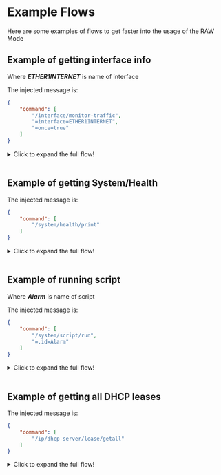 # Example Flows

Here are some examples of flows to get faster into the usage of the RAW Mode

## Example of getting interface info

Where ***ETHER1INTERNET*** is name of interface

The injected message is:

```json
{
    "command": [
        "/interface/monitor-traffic",
        "=interface=ETHER1INTERNET",
        "=once=true"
    ]
}
```

<details>
<summary>Click to expand the full flow!</summary>
<pre>
[
    {
        "id": "34844337.ceefbc",
        "type": "mikrotik",
        "z": "f0d0173f.b4a34",
        "device": "",
        "name": "",
        "action": "9",
        "x": 680,
        "y": 2720,
        "wires": [
            [
                "dd3c5317.fd344"
            ]
        ]
    },
    {
        "id": "630604f7.ccb25c",
        "type": "inject",
        "z": "f0d0173f.b4a34",
        "name": "",
        "props": [
            {
                "p": "payload"
            },
            {
                "p": "topic",
                "vt": "str"
            }
        ],
        "repeat": "",
        "crontab": "",
        "once": false,
        "onceDelay": 0.1,
        "topic": "",
        "payload": "{\"command\":[\"/interface/monitor-traffic\",\"=interface=ETHER1INTERNET\",\"=once=true\"]}",
        "payloadType": "json",
        "x": 550,
        "y": 2720,
        "wires": [
            [
                "34844337.ceefbc"
            ]
        ]
    },
    {
        "id": "dd3c5317.fd344",
        "type": "debug",
        "z": "f0d0173f.b4a34",
        "name": "",
        "active": true,
        "tosidebar": true,
        "console": false,
        "tostatus": false,
        "complete": "false",
        "statusVal": "",
        "statusType": "auto",
        "x": 850,
        "y": 2720,
        "wires": []
    }
]
</pre>
</details><br>

## Example of getting System/Health

The injected message is:

```json
{
    "command": [
        "/system/health/print"
    ]
}
```

<details>
<summary>Click to expand the full flow!</summary>
<pre>
[
    {
        "id": "4f3bd278.016564",
        "type": "mikrotik",
        "z": "f0d0173f.b4a34",
        "device": "",
        "name": "",
        "action": "9",
        "x": 760,
        "y": 3160,
        "wires": [
            [
                "712e010d.e3cc38"
            ]
        ]
    },
    {
        "id": "b42e32f5.6ce26",
        "type": "change",
        "z": "f0d0173f.b4a34",
        "name": "HEALTH",
        "rules": [
            {
                "t": "set",
                "p": "payload",
                "pt": "msg",
                "to": "{\"command\":[\"/system/health/print\"]}",
                "tot": "json"
            }
        ],
        "action": "",
        "property": "",
        "from": "",
        "to": "",
        "reg": false,
        "x": 560,
        "y": 3160,
        "wires": [
            [
                "4f3bd278.016564"
            ]
        ]
    },
    {
        "id": "a0525925.11f17",
        "type": "inject",
        "z": "f0d0173f.b4a34",
        "name": "",
        "props": [
            {
                "p": "payload",
                "v": "",
                "vt": "date"
            },
            {
                "p": "topic",
                "v": "",
                "vt": "string"
            }
        ],
        "repeat": "",
        "crontab": "",
        "once": false,
        "onceDelay": 0.1,
        "topic": "",
        "payload": "",
        "payloadType": "date",
        "x": 411,
        "y": 3156,
        "wires": [
            [
                "b42e32f5.6ce26"
            ]
        ]
    },
    {
        "id": "712e010d.e3cc38",
        "type": "debug",
        "z": "f0d0173f.b4a34",
        "name": "",
        "active": false,
        "tosidebar": true,
        "console": false,
        "tostatus": false,
        "complete": "false",
        "x": 930,
        "y": 3160,
        "wires": []
    }
]
</pre>
</details><br>

## Example of running script

Where ***Alarm*** is name of script

The injected message is:

```json
{
    "command": [
        "/system/script/run",
        "=.id=Alarm"
    ]
}
```

<details>
<summary>Click to expand the full flow!</summary>
<pre>
[
    {
        "id": "aee77086.2d473",
        "type": "change",
        "z": "f0d0173f.b4a34",
        "name": "",
        "rules": [
            {
                "t": "set",
                "p": "payload",
                "pt": "msg",
                "to": "{\"command\":[\"/system/script/run\",\"=.id=Alarm\"]}",
                "tot": "json"
            }
        ],
        "action": "",
        "property": "",
        "from": "",
        "to": "",
        "reg": false,
        "x": 680,
        "y": 3300,
        "wires": [
            [
                "378e1896.f530e"
            ]
        ]
    },
    {
        "id": "378e1896.f530e",
        "type": "mikrotik",
        "z": "f0d0173f.b4a34",
        "device": "",
        "name": "",
        "action": "9",
        "x": 900,
        "y": 3300,
        "wires": [
            []
        ]
    },
    {
        "id": "c5467461.d3301",
        "type": "inject",
        "z": "f0d0173f.b4a34",
        "name": "",
        "props": [
            {
                "p": "payload",
                "v": "",
                "vt": "date"
            },
            {
                "p": "topic",
                "v": "",
                "vt": "string"
            }
        ],
        "repeat": "",
        "crontab": "",
        "once": false,
        "onceDelay": 0.1,
        "topic": "",
        "payload": "",
        "payloadType": "date",
        "x": 500,
        "y": 3300,
        "wires": [
            [
                "aee77086.2d473"
            ]
        ]
    }
]
</pre>
</details><br>

## Example of getting all DHCP leases

The injected message is:

```json
{
    "command": [
        "/ip/dhcp-server/lease/getall"
    ]
}
```

<details>
<summary>Click to expand the full flow!</summary>
<pre>
[
    {
        "id": "8916b5a8.ece7e",
        "type": "mikrotik",
        "z": "f0d0173f.b4a34",
        "device": "",
        "name": "",
        "action": "9",
        "x": 660,
        "y": 3120,
        "wires": [
            [
                "d569810b.f2ac7"
            ]
        ]
    },
    {
        "id": "8f7b1436.a771c8",
        "type": "inject",
        "z": "f0d0173f.b4a34",
        "name": "",
        "props": [
            {
                "p": "payload",
                "v": "{\"command\":[\"/ip/dhcp-server/lease/getall\"]}",
                "vt": "json"
            },
            {
                "p": "topic",
                "v": "",
                "vt": "string"
            }
        ],
        "repeat": "",
        "crontab": "",
        "once": false,
        "onceDelay": 0.1,
        "topic": "",
        "payload": "{\"command\":[\"/ip/dhcp-server/lease/getall\"]}",
        "payloadType": "json",
        "x": 350,
        "y": 3120,
        "wires": [
            [
                "7abcc01e.fcd3e8"
            ]
        ]
    },
    {
        "id": "d569810b.f2ac7",
        "type": "debug",
        "z": "f0d0173f.b4a34",
        "name": "",
        "active": true,
        "tosidebar": true,
        "console": false,
        "tostatus": false,
        "complete": "false",
        "x": 810,
        "y": 3120,
        "wires": []
    },
    {
        "id": "7abcc01e.fcd3e8",
        "type": "change",
        "z": "f0d0173f.b4a34",
        "name": "All DHCP/lease",
        "rules": [
            {
                "t": "set",
                "p": "payload",
                "pt": "msg",
                "to": "{\"command\":[\"/ip/dhcp-server/lease/getall\"]}",
                "tot": "json"
            }
        ],
        "action": "",
        "property": "",
        "from": "",
        "to": "",
        "reg": false,
        "x": 500,
        "y": 3120,
        "wires": [
            [
                "8916b5a8.ece7e"
            ]
        ]
    }
]
</pre>
</details><br>
